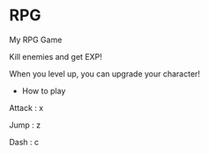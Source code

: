 # RPG
My RPG Game

Kill enemies and get EXP!

When you level up, you can upgrade your character!&nbsp;

* How to play

Attack : x

Jump : z

Dash : c

